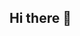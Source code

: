 ## Hi there 👋

<!--
**HCPhy/HCPhy** is a ✨ _special_ ✨ repository because its `README.md` (this file) appears on your GitHub profile.

![Top Langs](https://github-readme-stats.vercel.app/api/top-langs/?username=HCPhy&hide=jupyter%20notebook,mathematica&size_weight=0.5&count_weight=0.5)